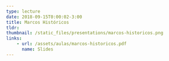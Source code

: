 ```yaml
---
type: lecture
date: 2018-09-15T0:00:02-3:00
title: Marcos Históricos
tldr: 
thumbnail: /static_files/presentations/marcos-historicos.png
links: 
    - url: /assets/aulas/marcos-historicos.pdf
      name: Slides
---
```

